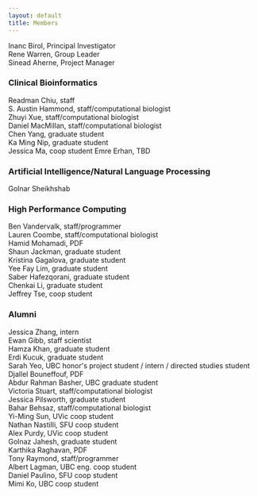 ```yaml
---
layout: default
title: Members
---
```


Inanc Birol, Principal Investigator  
Rene Warren, Group Leader  
Sinead Aherne, Project Manager

### Clinical Bioinformatics
Readman Chiu, staff  
S. Austin Hammond, staff/computational biologist  
Zhuyi Xue, staff/computational biologist  
Daniel MacMillan, staff/computational biologist  
Chen Yang, graduate student  
Ka Ming Nip, graduate student  
Jessica Ma, coop student 
Emre Erhan, TBD

### Artificial Intelligence/Natural Language Processing
Golnar Sheikhshab

### High Performance Computing
Ben Vandervalk, staff/programmer  
Lauren Coombe, staff/computational biologist  
Hamid Mohamadi, PDF  
Shaun Jackman, graduate student  
Kristina Gagalova, graduate student  
Yee Fay Lim, graduate student  
Saber Hafezqorani, graduate student  
Chenkai Li, graduate student  
Jeffrey Tse, coop student

### Alumni
Jessica Zhang, intern  
Ewan Gibb, staff scientist  
Hamza Khan, graduate student  
Erdi Kucuk, graduate student  
Sarah Yeo, UBC honor's project student / intern / directed studies student  
Djallel Bouneffouf, PDF  
Abdur Rahman Basher, UBC graduate student  
Victoria Stuart, staff/computational biologist  
Jessica Pilsworth, graduate student  
Bahar Behsaz, staff/computational biologist  
Yi-Ming Sun, UVic coop student  
Nathan Nastilli, SFU coop student  
Alex Purdy, UVic coop student  
Golnaz Jahesh, graduate student  
Karthika Raghavan, PDF  
Tony Raymond, staff/programmer  
Albert Lagman, UBC eng. coop student  
Daniel Paulino, SFU coop student  
Mimi Ko, UBC coop student  
